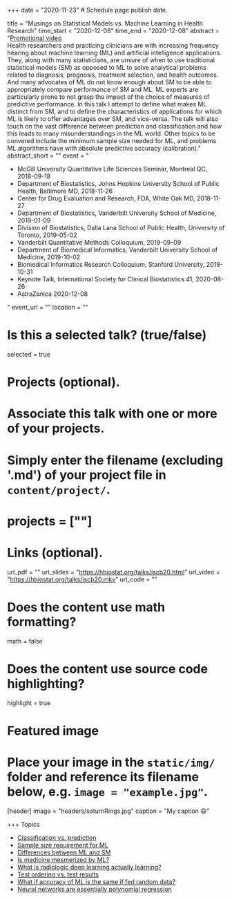 +++
date = "2020-11-23"  # Schedule page publish date.

title = "Musings on Statistical Models vs. Machine Learning in Health Research"
time_start = "2020-12-08"
time_end   = "2020-12-08"
abstract = "<a href="https://hbiostat.org/video/mlhealth-promo.mkv">Promotional video</a><br>Health researchers and practicing clinicians are with increasing frequency hearing about machine learning (ML) and artificial intelligence applications.  They, along with many statisticians, are unsure of when to use traditional statistical models (SM) as opposed to ML to solve analytical problems related to diagnosis, prognosis, treatment selection, and health outcomes.  And many advocates of ML do not know enough about SM to be able to appropriately compare performance of SM and ML.  ML experts are particularly prone to not grasp the impact of the choice of measures of predictive performance.  In this talk I attempt to define what makes ML distinct from SM, and to define the characteristics of applications for which ML is likely to offer advantages over SM, and vice-versa.  The talk will also touch on the vast difference between prediction and classification and how this leads to many misunderstandings in the ML world.  Other topics to be convered include the minimum sample size needed for ML, and problems ML algorithms have with absolute predictive accuracy (calibration)."
abstract_short = ""
event = "<ul><li>McGill University Quantitative Life Sciences Seminar, Montreal QC, 2018-09-18</li><li>Department of Biostatistics, Johns Hopkins University School of Public Health, Baltimore MD, 2018-11-26</li><li>Center for Drug Evaluation and Research, FDA, White Oak MD, 2018-11-27</li><li>Department of Biostatistics, Vanderbilt University School of Medicine, 2019-01-09</li><li>Division of Biostatistics, Dalla Lana School of Public Health, University of Toronto, 2019-05-02</li><li>Vanderbilt Quantitative Methods Colloquium, 2019-09-09</li><li>Department of Biomedical Informatics, Vanderbilt University School of Medicine, 2019-10-02</li><li>Biomedical Informatics Research Colloquium, Stanford University, 2019-10-31</li><li>Keynote Talk, International Society for Clinical Biostatistics 41, 2020-08-26</li><li>AstraZenica 2020-12-08</li></ul>"
event_url = ""
location = ""

# Is this a selected talk? (true/false)
selected = true

# Projects (optional).
#   Associate this talk with one or more of your projects.
#   Simply enter the filename (excluding '.md') of your project file in `content/project/`.
# projects = [""]

# Links (optional).
url_pdf = ""
url_slides = "https://hbiostat.org/talks/iscb20.html"
url_video = "https://hbiostat.org/talks/iscb20.mkv"
url_code = ""

# Does the content use math formatting?
math = false

# Does the content use source code highlighting?
highlight = true

# Featured image
# Place your image in the `static/img/` folder and reference its filename below, e.g. `image = "example.jpg"`.
[header]
image = "headers/saturnRings.jpg"
caption = "My caption :smile:"

+++
Topics

* [Classification vs. prediction](/post/classification)
* [Sample size requirement for ML](/post/ml-sample-size)
* [Differences between ML and SM](/post/stat-ml)
* [Is medicine mesmerized by ML?](/post/medml)
* [What is radiologic deep learning actually learning?](https://medium.com/@jrzech/what-are-radiological-deep-learning-models-actually-learning-f97a546c5b98)
* [Test ordering vs. test results](https://www.bmj.com/content/361/bmj.k1479)
* [What if accuracy of ML is the same if fed random data?](https://blogs.sciencemag.org/pipeline/archives/2018/11/20/machine-learning-be-careful-what-you-ask-for)
* [Neural networks are essentially polynomial regression](https://matloff.wordpress.com/2018/06/20/neural-networks-are-essentially-polynomial-regression)
